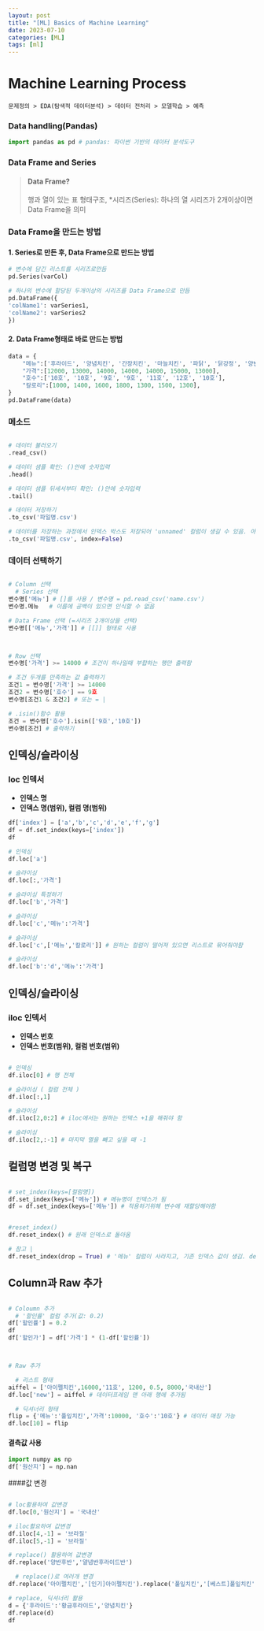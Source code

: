 ```yaml
---
layout: post
title: "[ML] Basics of Machine Learning"
date: 2023-07-10
categories: [ML]
tags: [ml]
---
```








# Machine Learning Process

```
문제정의 > EDA(탐색적 데이터분석) > 데이터 전처리 > 모델학습 > 예측
```

### Data handling(Pandas)

```python
import pandas as pd # pandas: 파이썬 기반의 데이터 분석도구
```

### Data Frame and Series
  > #### Data Frame?
  > 행과 열이 있는 표 형태구조, *시리즈(Series): 하나의 열
  > 시리즈가 2개이상이면 Data Frame을 의미


### Data Frame을 만드는 방법

#### 1. Series로 만든 후, Data Frame으로 만드는 방법
```python
# 변수에 담긴 리스트를 시리즈로만듬
pd.Series(varCol) 

# 하나의 변수에 할당된 두개이상의 시리즈를 Data Frame으로 만듬
pd.DataFrame({
'colName1': varSeries1,
'colName2': varSeries2
})
```

#### 2. Data Frame형태로 바로 만드는 방법

```python
data = {
    "메뉴":['후라이드', '양념치킨', '간장치킨', '마늘치킨', '파닭', '닭강정', '양반후반'],
    "가격":[12000, 13000, 14000, 14000, 14000, 15000, 13000],
    "호수":['10호', '10호', '9호', '9호', '11호', '12호', '10호'],
    "칼로리":[1000, 1400, 1600, 1800, 1300, 1500, 1300],
}
pd.DataFrame(data)
```


### 메소드
```python

# 데이터 불러오기
.read_csv()

# 데이터 샘플 확인: ()안에 숫자입력
.head()

# 데이터 샘플 뒤세서부터 확인: ()안에 숫자입력
.tail()

# 데이터 저장하기
.to_csv('파일명.csv')

# 데이터를 저장하는 과정에서 인덱스 박스도 저장되어 'unnamed' 컬럼이 생길 수 있음. 아래 방법으로 해당 컬럼 사라짐
.to_csv('파일명.csv', index=False)
```

### 데이터 선택하기

```python

# Column 선택
  # Series 선택
변수명['메뉴'] # []를 사용 / 변수명 = pd.read_csv('name.csv')
변수명.메뉴   # 이름에 공백이 있으면 인식할 수 없음

# Data Frame 선택 (=시리즈 2개이상을 선택)
변수명[['메뉴','가격']] # [[]] 형태로 사용



# Row 선택
변수명['가격'] >= 14000 # 조건이 하나일때 부합하는 행만 출력함

# 조건 두개를 만족하는 값 출력하기 
조건1 = 변수명['가격'] >= 14000
조건2 = 변수명['호수'] == 9호
변수명[조건1 & 조건2] # 또는 = |

# .isin()함수 활용
조건 = 변수명['호수'].isin(['9호','10호'])
변수명[조건] # 출력하기
```

## 인덱싱/슬라이싱
### loc 인덱서
- **인덱스 명**
- **인덱스 명(범위), 컬럼 명(범위)**

```python
df['index'] = ['a','b','c','d','e','f','g']
df = df.set_index(keys=['index'])
df

# 인덱싱
df.loc['a']

# 슬라이싱
df.loc[:,'가격']

# 슬라이싱 특정하기
df.loc['b','가격']

# 슬라이싱
df.loc['c','메뉴':'가격']

# 슬라이싱
df.loc['c',['메뉴','칼로리']] # 원하는 컬럼이 떨어져 있으면 리스트로 묶어줘야함

# 슬라이싱
df.loc['b':'d','메뉴':'가격']

```

## 인덱싱/슬라이싱
### iloc 인덱서
- **인덱스 번호**
- **인덱스 번호(범위), 컬럼 번호(범위)**

```python

# 인덱싱
df.iloc[0] # 행 전체

# 슬라이싱 ( 컬럼 전체 )
df.iloc[:,1]

# 슬라이싱
df.iloc[2,0:2] # iloc에서는 원하는 인덱스 +1을 해줘야 함

# 슬라이싱
df.iloc[2,:-1] # 마지막 열을 빼고 싶을 때 -1

```

## 컬럼명 변경 및 복구
```python

# set_index(keys=[컬럼명])
df.set_index(keys=['메뉴']) # 메뉴명이 인덱스가 됨
df = df.set_index(keys=['메뉴']) # 적용하기위해 변수에 재할당해야함


#reset_index()
df.reset_index() # 원래 인덱스로 돌아옴

# 참고 |
df.reset_index(drop = True) # '메뉴' 컬럼이 사라지고, 기존 인덱스 값이 생김. default: (drop = False)

```


## Column과 Raw 추가
```python

# Coloumn 추가
  # '할인률' 컬럼 추가(값: 0.2)
df['할인률'] = 0.2
df
df['할인가'] = df['가격'] * (1-df['할인률'])



# Raw 추가

  # 리스트 형태
aiffel = ['아이펠치킨',16000,'11호', 1200, 0.5, 8000,'국내산']
df.loc['new'] = aiffel # 데이터프레임 맨 아래 행에 추가됨

  # 딕셔너리 형태
flip = {'메뉴':'풀잎치킨','가격':10000, '호수':'10호'} # 데이터 매칭 가능
df.loc[10] = flip
```

#### 결측값 사용

```python
import numpy as np
df['원산지'] = np.nan
```


####값 변경
```python

# loc활용하여 값변경
df.loc[0,'원산지'] = '국내산'

# iloc활요하여 값변경
df.iloc[4,-1] = '브라질'
df.iloc[5,-1] = '브라질'

# replace() 활용하여 값변경
df.replace('양반후반','얄념반후라이드반')

  # replace()로 여러개 변경
df.replace('아이펠치킨','[인기]아이펠치킨').replace('풀잎치킨','[베스트]풀잎치킨')

# replace, 딕셔너리 활용
d = {'후라이드':'황금후라이드','양념치킨'}
df.replace(d)
df

```






